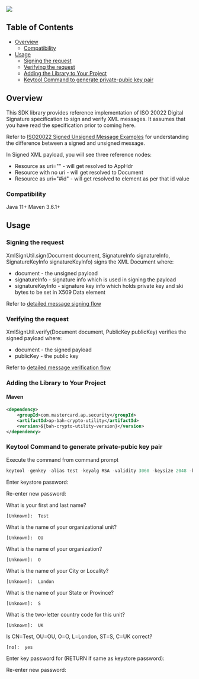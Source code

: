 [![](https://img.shields.io/badge/License-Apache%202.0-blue.svg)](https://github.com/Mastercard/ap-bah-crypto-utility/blob/master/LICENSE)


## Table of Contents
- [Overview](#overview)
  * [Compatibility](#compatibility)
- [Usage](#usage)
  * [Signing the request](#signrequest)
  * [Verifying the request](#verifyrequest)
  * [Adding the Library to Your Project](#adding-the-library-to-your-project)
  * [Keytool Command to generate private-pubic key pair](#keytool-command-to-generate-public-private-key-pair)

## Overview <a name="overview"></a>
This SDK library provides reference implementation of ISO 20022 Digital Signature specification to sign and verify XML messages. 
It assumes that you have read the specification prior to coming here.

Refer to [ISO20022 Signed Unsigned Message Examples](docs/ISO20022_Example_Signed_Unsigned_Message.md) for understanding the difference between a signed and unsigned message.

In Signed XML payload, you will see three reference nodes:
* Resource as uri="" - will get resolved to AppHdr
* Resource with no uri - will get resolved to Document
* Resource as uri="#id" - will get resolved to element as per that id value

### Compatibility <a name="compatibility"></a>
Java 11+
Maven 3.6.1+

## Usage <a name="usage"></a>

### Signing the request <a name="signrequest"></a>

XmlSignUtil.sign(Document document, SignatureInfo signatureInfo, SignatureKeyInfo signatureKeyInfo) signs the XML Document where:
  * document - the unsigned payload 
  * signatureInfo - signature info which is used in signing the payload
  * signatureKeyInfo - signature key info which holds private key and ski bytes to be set in X509 Data element

Refer to [detailed message signing flow](docs/MessageSigningFlow.md)


### Verifying the request <a name="verifyrequest"></a>

XmlSignUtil.verify(Document document, PublicKey publicKey) verifies the signed payload where:
  *  document - the signed payload
  *  publicKey - the public key

Refer to [detailed message verification flow](docs/MessageVerificationFlow.md)


### Adding the Library to Your Project <a name="adding-the-library-to-your-project"></a>

#### Maven
```xml
<dependency>
    <groupId>com.mastercard.ap.security</groupId>
    <artifactId>ap-bah-crypto-utility</artifactId>
    <version>${bah-crypto-utility-version}</version>
</dependency>
```

### Keytool Command to generate private-pubic key pair <a name="keytool-command-to-generate-public-private-key-pair"></a>

Execute the command from command prompt 
```java
keytool -genkey -alias test -keyalg RSA -validity 3060 -keysize 2048 -keystore keystore.jks -storetype JKS
```

Enter keystore password:

  Re-enter new password:
  
  What is your first and last name?
  
    [Unknown]:  Test
	
  What is the name of your organizational unit?
  
    [Unknown]:  OU
	
  What is the name of your organization?
  
    [Unknown]:  O
	
  What is the name of your City or Locality?
  
    [Unknown]:  London
	
  What is the name of your State or Province?
  
    [Unknown]:  S
	
  What is the two-letter country code for this unit?
  
    [Unknown]:  UK
	
  Is CN=Test, OU=OU, O=O, L=London, ST=S, C=UK correct?
  
    [no]:  yes

  Enter key password for <test> 
          (RETURN if same as keystore password):
		  
  Re-enter new password:
